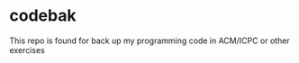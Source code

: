 codebak
=======


This repo is found for back up my programming code in ACM/ICPC or other exercises

